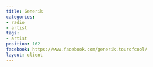```yaml
---
title: Generik
categories:
- radio
- artist
tags:
- artist
position: 162
facebook: https://www.facebook.com/generik.tourofcool/
layout: client
---
```


